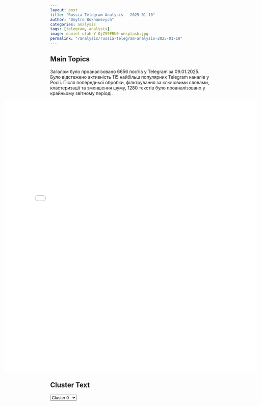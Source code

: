 ```yaml
---
layout: post
title: "Russia Telegram Analysis - 2025-01-10"
author: "Dmytro Bukhanevych"
categories: analysis
tags: [telegram, analysis]
image: daniel-olah-Y-QjZS9FRU0-unsplash.jpg
permalink: "/analysis/russia-telegram-analysis-2025-01-10"
---
```


<style>
    /* Adjusting iframe-container styles */
    .wide-iframe-container {
        width: calc(100% + 30vw);  /* Extending the width */
        margin-left: -15vw;       /* Negative margin to push to the left */
        overflow: hidden;         /* In case the iframe content spills over */
    }

    .wide-iframe-container iframe {
        width: 100%;  /* Making the iframe take the full width of its container */
        border: none; /* Removing any borders from the iframe */
    }

    /* Toggle mechanism */
    .hidden {
        display: none;
    }
    
    .show-content-target:checked + .show-content {
        display: block;
    }
</style>

<h2>Main Topics</h2>
<p>Загалом було проаналізовано 6656 постів у Telegram за 09.01.2025. Було відстежено активність 115 найбільш популярних Telegram каналів у Росії. Після попередньої обробки, фільтрування за ключовими словами, кластеризації та зменшення шуму, 1280 текстів було проаналізовано у крайньому звітному періоді.</p>
<!-- Embedding Main Plotly Visualization -->
<div class="wide-iframe-container">
    <iframe src="{{site.baseurl}}/visualizations/2025-01-10/fig_topics_time.html" height="850"></iframe>
</div>


<h2>Cluster Text</h2>

<!-- Dropdown to select a cluster -->
<select id="clusterSelector" onchange="displayClusterText()">
<option value="0">Cluster 0</option><option value="1">Cluster 1</option><option value="2">Cluster 2</option><option value="3">Cluster 3</option><option value="4">Cluster 4</option><option value="5">Cluster 5</option><option value="6">Cluster 6</option><option value="7">Cluster 7</option><option value="8">Cluster 8</option><option value="9">Cluster 9</option><option value="10">Cluster 10</option>
</select>

<!-- Display area for the selected cluster's text -->
<div id="clusterTextDisplay" class="hidden"></div>

<script type="text/javascript">
    var clusterDetails = {"0": "<b>Total Posts:</b> 98<br><b>Date:</b> 2025-01-09 05:40:11+00:00<br><b>Author:</b> moskva_kazan_belgorod_kursk_omsk<br><b>Link:</b> https://t.me/s/Moskva_kazan_belgorod_kursk_omsk/49505<br><b>Subscribers:</b> 1566250<br><b>Text:</b> \u0422\u0435\u043a\u0441\u0442: \u041c\u0430\u0441\u0448\u0442\u0430\u0431\u043d\u044b\u0439 \u043f\u043e\u0436\u0430\u0440 \u0432 \u041a\u0430\u043b\u0438\u0444\u043e\u0440\u043d\u0438\u0438 \u043c\u043e\u0436\u0435\u0442 \u0441\u0442\u0430\u0442\u044c \u043e\u0434\u043d\u0438\u043c \u0438\u0437 \u0441\u0430\u043c\u044b\u0445 \u0434\u043e\u0440\u043e\u0433\u043e\u0441\u0442\u043e\u044f\u0449\u0438\u0445 \u0432 \u0438\u0441\u0442\u043e\u0440\u0438\u0438 \u0421\u043e\u0435\u0434\u0438\u043d\u0451\u043d\u043d\u044b\u0445 \u0428\u0442\u0430\u0442\u043e\u0432. \u041d\u0430 \u0434\u0430\u043d\u043d\u044b\u0439 \u043c\u043e\u043c\u0435\u043d\u0442 \u0438\u0437\u0432\u0435\u0441\u0442\u043d\u043e \u043e \u043f\u044f\u0442\u0438 \u0436\u0435\u0440\u0442\u0432\u0430\u0445. \u041f\u0440\u0435\u0437\u0438\u0434\u0435\u043d\u0442 \u0421\u0428\u0410 \u0414\u0436\u043e \u0411\u0430\u0439\u0434\u0435\u043d \u043e\u0431\u044a\u044f\u0432\u0438\u043b \u0440\u0435\u0436\u0438\u043c \u0447\u0440\u0435\u0437\u0432\u044b\u0447\u0430\u0439\u043d\u043e\u0439 \u0441\u0438\u0442\u0443\u0430\u0446\u0438\u0438.\u00a0\u0427\u0442\u043e \u0438\u0437\u0432\u0435\u0441\u0442\u043d\u043e \u043a \u044d\u0442\u043e\u043c\u0443 \u0447\u0430\u0441\u0443: \u2014 \u041f\u043b\u043e\u0449\u0430\u0434\u044c \u043f\u043e\u0436\u0430\u0440\u043e\u0432 \u0443\u0436\u0435 \u043f\u0440\u0435\u0432\u044b\u0441\u0438\u043b\u0430 10 \u0442\u044b\u0441\u044f\u0447 \u0433\u0435\u043a\u0442\u0430\u0440\u043e\u0432 \u0438 \u043f\u0440\u043e\u0434\u043e\u043b\u0436\u0430\u0435\u0442 \u0443\u0432\u0435\u043b\u0438\u0447\u0438\u0432\u0430\u0442\u044c\u0441\u044f. \u041f\u043e \u043f\u043e\u0441\u043b\u0435\u0434\u043d\u0438\u043c \u0434\u0430\u043d\u043d\u044b\u043c, \u043f\u043e\u0433\u0438\u0431\u043b\u0438 \u043f\u044f\u0442\u044c \u0447\u0435\u043b\u043e\u0432\u0435\u043a, \u0431\u043e\u043b\u0435\u0435 \u0442\u044b\u0441\u044f\u0447\u0438 \u0437\u0434\u0430\u043d\u0438\u0439 \u0443\u043d\u0438\u0447\u0442\u043e\u0436\u0435\u043d\u044b \u043e\u0433\u043d\u0451\u043c, \u0430 \u043e\u043a\u043e\u043b\u043e \u043c\u0438\u043b\u043b\u0438\u043e\u043d\u0430 \u0447\u0435\u043b\u043e\u0432\u0435\u043a \u0432 \u043e\u043a\u0440\u0443\u0433\u0435 \u043e\u0441\u0442\u0430\u043b\u0438\u0441\u044c \u0431\u0435\u0437 \u044d\u043b\u0435\u043a\u0442\u0440\u0438\u0447\u0435\u0441\u0442\u0432\u0430. \u2014 \u041f\u043e\u0436\u0430\u0440 \u0432 \u041f\u0430\u043b\u0438\u0441\u0435\u0439\u0434\u0441\u0435 \u043c\u043e\u0436\u0435\u0442 \u0441\u0442\u0430\u0442\u044c \u0441\u0430\u043c\u044b\u043c \u0434\u043e\u0440\u043e\u0433\u0438\u043c \u043b\u0435\u0441\u043d\u044b\u043c \u043f\u043e\u0436\u0430\u0440\u043e\u043c \u0432 \u0438\u0441\u0442\u043e\u0440\u0438\u0438 \u0421\u0428\u0410. \u041f\u043e \u043f\u0440\u0435\u0434\u0432\u0430\u0440\u0438\u0442\u0435\u043b\u044c\u043d\u044b\u043c \u0434\u0430\u043d\u043d\u044b\u043c, \u0443\u0449\u0435\u0440\u0431 \u043e\u0446\u0435\u043d\u0438\u0432\u0430\u0435\u0442\u0441\u044f \u0432 57 \u043c\u0438\u043b\u043b\u0438\u0430\u0440\u0434\u043e\u0432 \u0434\u043e\u043b\u043b\u0430\u0440\u043e\u0432.\u00a0\u041f\u043e \u0441\u043b\u043e\u0432\u0430\u043c \u043d\u0430\u0447\u0430\u043b\u044c\u043d\u0438\u043a\u0430 \u043f\u043e\u0436\u0430\u0440\u043d\u043e\u0439 \u043e\u0445\u0440\u0430\u043d\u044b \u041b\u043e\u0441-\u0410\u043d\u0434\u0436\u0435\u043b\u0435\u0441\u0430, \u0434\u043b\u044f \u0431\u043e\u0440\u044c\u0431\u044b \u0441 \u043e\u0433\u043d\u0451\u043c \u043d\u0435 \u0445\u0432\u0430\u0442\u0430\u0435\u0442 \u0441\u043e\u0442\u0440\u0443\u0434\u043d\u0438\u043a\u043e\u0432.\u2014 \u0413\u043b\u0430\u0432\u0430 \u0448\u0442\u0430\u0442\u0430 \u041d\u044c\u044e\u0441\u043e\u043c \u043e\u0442\u0434\u0430\u043b \u043f\u0440\u0438\u043a\u0430\u0437 \u043e \u043f\u0440\u0438\u0432\u043b\u0435\u0447\u0435\u043d\u0438\u0438 \u041d\u0430\u0446\u0438\u043e\u043d\u0430\u043b\u044c\u043d\u043e\u0439 \u0433\u0432\u0430\u0440\u0434\u0438\u0438 \u041a\u0430\u043b\u0438\u0444\u043e\u0440\u043d\u0438\u0438 \u043a \u0442\u0443\u0448\u0435\u043d\u0438\u044e \u043b\u0435\u0441\u043d\u044b\u0445 \u043f\u043e\u0436\u0430\u0440\u043e\u0432 \u0432 \u043e\u043a\u0440\u0443\u0433\u0435 \u041b\u043e\u0441-\u0410\u043d\u0434\u0436\u0435\u043b\u0435\u0441.\u00a0\u2014 \u042d\u0442\u043e\u0439 \u043d\u043e\u0447\u044c\u044e \u0432 Telegram-\u043a\u0430\u043d\u0430\u043b\u0430\u0445 \u0438 \u0441\u0440\u0435\u0434\u0441\u0442\u0432\u0430\u0445 \u043c\u0430\u0441\u0441\u043e\u0432\u043e\u0439 \u0438\u043d\u0444\u043e\u0440\u043c\u0430\u0446\u0438\u0438 \u043f\u043e\u044f\u0432\u0438\u043b\u0430\u0441\u044c \u0438\u043d\u0444\u043e\u0440\u043c\u0430\u0446\u0438\u044f \u043e \u0442\u043e\u043c, \u0447\u0442\u043e \u043f\u043e\u0436\u0430\u0440 \u043e\u0445\u0432\u0430\u0442\u0438\u043b \u043b\u0435\u0433\u0435\u043d\u0434\u0430\u0440\u043d\u0443\u044e \u043d\u0430\u0434\u043f\u0438\u0441\u044c Hollywood \u0432 \u041b\u043e\u0441-\u0410\u043d\u0434\u0436\u0435\u043b\u0435\u0441\u0435. \u041e\u0434\u043d\u0430\u043a\u043e, \u0441\u043e\u0433\u043b\u0430\u0441\u043d\u043e \u0434\u0430\u043d\u043d\u044b\u043c, \u043f\u043e\u0436\u0430\u0440 \u043d\u0430\u0445\u043e\u0434\u0438\u043b\u0441\u044f \u0432 \u043d\u0435\u0441\u043a\u043e\u043b\u044c\u043a\u0438\u0445 \u043a\u0438\u043b\u043e\u043c\u0435\u0442\u0440\u0430\u0445 \u043e\u0442 \u043d\u0430\u0434\u043f\u0438\u0441\u0438, \u0430 \u0432 \u0432\u0435\u0431-\u0442\u0440\u0430\u043d\u0441\u043b\u044f\u0446\u0438\u0438 \u043d\u0435 \u0431\u044b\u043b\u043e \u0437\u0430\u0444\u0438\u043a\u0441\u0438\u0440\u043e\u0432\u0430\u043d\u043e \u043d\u0438\u043a\u0430\u043a\u0438\u0445 \u043f\u0440\u0438\u0437\u043d\u0430\u043a\u043e\u0432 \u0432\u043e\u0437\u0433\u043e\u0440\u0430\u043d\u0438\u044f. \u0421\u043a\u043e\u0440\u0435\u0435 \u0432\u0441\u0435\u0433\u043e, \u044d\u0442\u043e \u0444\u043e\u0442\u043e \u0431\u044b\u043b\u043e \u0441\u043e\u0437\u0434\u0430\u043d\u043e \u0438\u0441\u043a\u0443\u0441\u0441\u0442\u0432\u0435\u043d\u043d\u044b\u043c \u0438\u043d\u0442\u0435\u043b\u043b\u0435\u043a\u0442\u043e\u043c.\u00a0\u2014 \u0418\u0437-\u0437\u0430 \u043a\u0440\u0443\u043f\u043d\u044b\u0445 \u043f\u043e\u0436\u0430\u0440\u043e\u0432 \u0446\u0435\u0440\u0435\u043c\u043e\u043d\u0438\u044f \u0432\u0440\u0443\u0447\u0435\u043d\u0438\u044f \u00ab\u041e\u0441\u043a\u0430\u0440\u0430\u00bb \u0431\u0443\u0434\u0435\u0442 \u043e\u0442\u043b\u043e\u0436\u0435\u043d\u0430 \u043d\u0430 \u043d\u0435\u0441\u043a\u043e\u043b\u044c\u043a\u043e \u0434\u043d\u0435\u0439.\u00a0\u2014 \u0412 \u0440\u0435\u0437\u0443\u043b\u044c\u0442\u0430\u0442\u0435 \u043c\u0430\u0441\u0448\u0442\u0430\u0431\u043d\u043e\u0433\u043e \u043f\u043e\u0436\u0430\u0440\u0430 \u043f\u043e\u043b\u043d\u043e\u0441\u0442\u044c\u044e \u0440\u0430\u0437\u0440\u0443\u0448\u0435\u043d \u043f\u0440\u0435\u0441\u0442\u0438\u0436\u043d\u044b\u0439 \u0440\u0430\u0439\u043e\u043d \u041f\u0430\u0441\u0438\u0444\u0438\u043a-\u041f\u0430\u043b\u0438\u0441\u0435\u0439\u0434\u0441. \u041e\u0433\u043e\u043d\u044c \u043e\u0445\u0432\u0430\u0442\u0438\u043b \u041c\u0430\u043b\u0438\u0431\u0443, \u0438 \u0442\u0435\u043f\u0435\u0440\u044c \u043f\u043e\u0434 \u0443\u0433\u0440\u043e\u0437\u043e\u0439 \u043d\u0430\u0445\u043e\u0434\u044f\u0442\u0441\u044f \u0421\u0430\u043d\u0441\u0435\u0442-\u0431\u0443\u043b\u044c\u0432\u0430\u0440, \u041f\u0430\u0441\u0438\u0444\u0438\u043a-\u041f\u0430\u043b\u0438\u0441\u0435\u0439\u0434\u0441 \u0438 \u0411\u0435\u0432\u0435\u0440\u043b\u0438-\u0425\u0438\u043b\u043b\u0437.\u00a0\u2014 \u0414\u043e\u043c\u0430 \u041b\u0435\u043e\u043d\u0430\u0440\u0434\u043e \u0414\u0438 \u041a\u0430\u043f\u0440\u0438\u043e, \u041f\u044d\u0440\u0438\u0441 \u0425\u0438\u043b\u0442\u043e\u043d, \u041c\u0430\u0439\u043b\u0437\u0430 \u0422\u0435\u043b\u043b\u0435\u0440\u0430 \u0438 \u0434\u0440\u0443\u0433\u0438\u0445 \u0438\u0437\u0432\u0435\u0441\u0442\u043d\u044b\u0445 \u0430\u043a\u0442\u0451\u0440\u043e\u0432 \u0438 \u0430\u043a\u0442\u0440\u0438\u0441 \u0413\u043e\u043b\u043b\u0438\u0432\u0443\u0434\u0430 \u0431\u044b\u043b\u0438 \u0443\u043d\u0438\u0447\u0442\u043e\u0436\u0435\u043d\u044b \u043f\u043e\u0436\u0430\u0440\u043e\u043c.\u2014 \u041f\u0440\u0435\u0437\u0438\u0434\u0435\u043d\u0442 \u0421\u0428\u0410 \u0414\u0436\u043e \u0411\u0430\u0439\u0434\u0435\u043d \u043e\u0442\u043a\u0430\u0437\u0430\u043b\u0441\u044f \u043e\u0442 \u0440\u0430\u043d\u0435\u0435 \u043d\u0430\u043c\u0435\u0447\u0435\u043d\u043d\u043e\u0433\u043e \u0432\u0438\u0437\u0438\u0442\u0430 \u0432 \u0418\u0442\u0430\u043b\u0438\u044e, \u0447\u0442\u043e\u0431\u044b \u0443\u0434\u0435\u043b\u0438\u0442\u044c \u0431\u043e\u043b\u044c\u0448\u0435 \u0432\u043d\u0438\u043c\u0430\u043d\u0438\u044f \u043a\u043e\u043e\u0440\u0434\u0438\u043d\u0430\u0446\u0438\u0438 \u0434\u0435\u0439\u0441\u0442\u0432\u0438\u0439 \u043f\u043e \u0431\u043e\u0440\u044c\u0431\u0435 \u0441 \u043f\u043e\u0441\u043b\u0435\u0434\u0441\u0442\u0432\u0438\u044f\u043c\u0438. \u041a\u0440\u043e\u043c\u0435 \u0442\u043e\u0433\u043e, \u043e\u043d \u043e\u0431\u044a\u044f\u0432\u0438\u043b \u043e \u0432\u0432\u0435\u0434\u0435\u043d\u0438\u0438 \u0440\u0435\u0436\u0438\u043c\u0430 \u0447\u0440\u0435\u0437\u0432\u044b\u0447\u0430\u0439\u043d\u043e\u0439 \u0441\u0438\u0442\u0443\u0430\u0446\u0438\u0438 \u0432 \u0448\u0442\u0430\u0442\u0435 \u041a\u0430\u043b\u0438\u0444\u043e\u0440\u043d\u0438\u044f.\ud83c\uddf7\ud83c\uddfa \u041f\u043e\u0434\u043f\u0438\u0441\u0430\u0442\u044c\u0441\u044f \u043d\u0430 \u0420\u041e\u0421\u0421\u0418\u042e \u0421\u0415\u0419\u0427\u0410\u0421", "1": "<b>Total Posts:</b> 39<br><b>Date:</b> 2025-01-09 13:00:59+00:00<br><b>Author:</b> tvrain<br><b>Link:</b> https://t.me/s/tvrain/84746<br><b>Subscribers:</b> 480110<br><b>Text:</b> \u0422\u0435\u043a\u0441\u0442: \u0421\u0428\u0410 \u0432\u044b\u0434\u0435\u043b\u044f\u0442 \u0423\u043a\u0440\u0430\u0438\u043d\u0435 \u043f\u0430\u043a\u0435\u0442 \u0432\u043e\u0435\u043d\u043d\u043e\u0439 \u043f\u043e\u043c\u043e\u0449\u0438 \u043d\u0430 500 \u043c\u043b\u043d \u0434\u043e\u043b\u043b\u0430\u0440\u043e\u0432. \u042d\u0442\u043e \u043f\u043e\u0441\u043b\u0435\u0434\u043d\u0438\u0439 \u043f\u0430\u043a\u0435\u0442 \u043f\u043e\u043c\u043e\u0449\u0438 \u043e\u0442 \u0430\u0434\u043c\u0438\u043d\u0438\u0441\u0442\u0440\u0430\u0446\u0438\u0438 \u0411\u0430\u0439\u0434\u0435\u043d\u0430\u041e\u043d \u0432\u043a\u043b\u044e\u0447\u0430\u0435\u0442 \u0432 \u0441\u0435\u0431\u044f \u0434\u043e\u043f\u043e\u043b\u043d\u0438\u0442\u0435\u043b\u044c\u043d\u044b\u0435 \u0440\u0430\u043a\u0435\u0442\u044b \u0434\u043b\u044f \u0443\u043a\u0440\u0430\u0438\u043d\u0441\u043a\u043e\u0439 \u041f\u0412\u041e, \u0441\u043d\u0430\u0440\u044f\u0434\u044b, \u0431\u043e\u0435\u043f\u0440\u0438\u043f\u0430\u0441\u044b \u043a\u043b\u0430\u0441\u0441\u0430 \u00ab\u0432\u043e\u0437\u0434\u0443\u0445-\u0437\u0435\u043c\u043b\u044f\u00bb \u0438 \u0434\u0440\u0443\u0433\u043e\u0435 \u043e\u0431\u043e\u0440\u0443\u0434\u043e\u0432\u0430\u043d\u0438\u0435 \u0434\u043b\u044f \u043f\u043e\u0434\u0434\u0435\u0440\u0436\u043a\u0438 \u0443\u043a\u0440\u0430\u0438\u043d\u0441\u043a\u0438\u0445 F-16, \u0441\u043e\u043e\u0431\u0449\u0438\u043b \u0433\u043b\u0430\u0432\u0430 \u041c\u0438\u043d\u043e\u0431\u043e\u0440\u043e\u043d\u044b \u0421\u0428\u0410 \u041b\u043b\u043e\u0439\u0434 \u041e\u0441\u0442\u0438\u043d. \u0420\u0430\u043d\u0435\u0435 \u0430\u0433\u0435\u043d\u0442\u0441\u0442\u0432\u043e Associated Press \u0441\u043e\u043e\u0431\u0449\u0438\u043b\u043e, \u0447\u0442\u043e \u0443\u0445\u043e\u0434\u044f\u0449\u0430\u044f \u0430\u0434\u043c\u0438\u043d\u0438\u0441\u0442\u0440\u0430\u0446\u0438\u044f \u0414\u0436\u043e \u0411\u0430\u0439\u0434\u0435\u043d\u0430 \u0441\u043e\u0431\u0438\u0440\u0430\u0435\u0442\u0441\u044f 9 \u044f\u043d\u0432\u0430\u0440\u044f \u043e\u0431\u044a\u044f\u0432\u0438\u0442\u044c \u043e \u0441\u0432\u043e\u0435\u043c \u043f\u043e\u0441\u043b\u0435\u0434\u043d\u0435\u043c \u043f\u0430\u043a\u0435\u0442\u0435 \u0432\u043e\u0435\u043d\u043d\u043e\u0439 \u043f\u043e\u043c\u043e\u0449\u0438 \u0423\u043a\u0440\u0430\u0438\u043d\u0435. \u0418\u0441\u0442\u043e\u0447\u043d\u0438\u043a\u0438 AP \u043e\u0442\u043c\u0435\u0447\u0430\u043b\u0438, \u0447\u0442\u043e \u043f\u0430\u043a\u0435\u0442 \u0431\u0443\u0434\u0435\u0442 \u00ab\u0437\u043d\u0430\u0447\u0438\u0442\u0435\u043b\u044c\u043d\u044b\u043c\u00bb, \u043d\u043e \u0432\u0440\u044f\u0434 \u043b\u0438 \u0432\u043a\u043b\u044e\u0447\u0438\u0442 \u0432 \u0441\u0435\u0431\u044f \u0432\u0441\u0435 \u0447\u0435\u0442\u044b\u0440\u0435 \u043c\u043b\u0440\u0434 \u0434\u043e\u043b\u043b\u0430\u0440\u043e\u0432, \u043e\u0441\u0442\u0430\u0432\u0448\u0438\u0435\u0441\u044f \u043e\u0442 \u0441\u0443\u043c\u043c\u044b, \u043e\u0434\u043e\u0431\u0440\u0435\u043d\u043e\u0439 \u043a\u043e\u043d\u0433\u0440\u0435\u0441\u0441\u043e\u043c \u0421\u0428\u0410 \u0434\u043b\u044f \u043f\u043e\u043c\u043e\u0449\u0438 \u0423\u043a\u0440\u0430\u0438\u043d\u0435.\u0412\u0441\u0435\u0433\u043e \u0430\u0434\u043c\u0438\u043d\u0438\u0441\u0442\u0440\u0430\u0446\u0438\u044f \u0414\u0436\u043e \u0411\u0430\u0439\u0434\u0435\u043d\u0430 \u0441 \u043c\u043e\u043c\u0435\u043d\u0442\u0430 \u043f\u043e\u043b\u043d\u043e\u043c\u0430\u0441\u0448\u0442\u0430\u0431\u043d\u043e\u0433\u043e \u0432\u0442\u043e\u0440\u0436\u0435\u043d\u0438\u044f \u0420\u043e\u0441\u0441\u0438\u0438 \u0432 \u0423\u043a\u0440\u0430\u0438\u043d\u0443 \u0432\u044b\u0434\u0435\u043b\u0438\u043b\u0430 \u043d\u0430 \u043f\u043e\u043c\u043e\u0449\u044c \u041a\u0438\u0435\u0432\u0443 \u0431\u043e\u043b\u0435\u0435 63,5 \u043c\u043b\u0440\u0434 \u0434\u043e\u043b\u043b\u0430\u0440\u043e\u0432.\u041f\u043e\u0434\u0434\u0435\u0440\u0436\u0438\u0442\u0435 \u043d\u0430\u0441 \u0434\u043e\u043d\u0430\u0442\u043e\u043c C\u043c\u043e\u0442\u0440\u0438\u0442\u0435 \u0414\u043e\u0436\u0434\u044c \u0432 \u043f\u0440\u0438\u043b\u043e\u0436\u0435\u043d\u0438\u0438", "2": "<b>Total Posts:</b> 96<br><b>Date:</b> 2025-01-09 13:13:35+00:00<br><b>Author:</b> russianonwars<br><b>Link:</b> https://t.me/s/russianonwars/38675<br><b>Subscribers:</b> 401424<br><b>Text:</b> \u0422\u0435\u043a\u0441\u0442: \"\u041f\u043e\u043a\u0430 \u044f\u0432\u043d\u043e \u043d\u0435\u0434\u043e\u0441\u0442\u0430\u0442\u043e\u0447\u043d\u043e\": \u041f\u0443\u0442\u0438\u043d \u0440\u0430\u0441\u043a\u0440\u0438\u0442\u0438\u043a\u043e\u0432\u0430\u043b \u0440\u0430\u0431\u043e\u0442\u0443 \u043f\u0440\u043e\u0444\u0438\u043b\u044c\u043d\u044b\u0445 \u0432\u0435\u0434\u043e\u043c\u0441\u0442\u0432 \u043f\u043e \u0443\u0441\u0442\u0440\u0430\u043d\u0435\u043d\u0438\u044e \u0440\u0430\u0437\u043b\u0438\u0432\u043e\u0432 \u043c\u0430\u0437\u0443\u0442\u0430 \u043d\u0430 \u041a\u0443\u0431\u0430\u043d\u0438\u041e\u0442\u0447\u0435\u0442 \u043f\u043e \u043b\u0438\u043a\u0432\u0438\u0434\u0430\u0446\u0438\u0438 \u0440\u0430\u0437\u043b\u0438\u0432\u043e\u0432 \u043c\u0430\u0437\u0443\u0442\u0430 \u0432 \u0427\u0435\u0440\u043d\u043e\u043c \u043c\u043e\u0440\u0435 \u043e\u0442 \u0433\u043b\u0430\u0432\u044b \u041c\u0427\u0421 \u0420\u043e\u0441\u0441\u0438\u0438 \u0410\u043b\u0435\u043a\u0441\u0430\u043d\u0434\u0440\u0430 \u041a\u0443\u0440\u0435\u043d\u043a\u043e\u0432\u0430 \u044f\u0432\u043d\u043e \u043d\u0435 \u0443\u0441\u0442\u0440\u043e\u0438\u043b \u043f\u0440\u0435\u0437\u0438\u0434\u0435\u043d\u0442\u0430, \u0442\u0430\u043a \u043a\u0430\u043a \u043e\u043d \u043f\u043e\u0441\u0447\u0438\u0442\u0430\u043b, \u0447\u0442\u043e \u0442\u0435 \u043c\u0435\u0440\u044b, \u043a\u043e\u0442\u043e\u0440\u044b\u0435 \u043f\u0440\u0438\u043d\u0438\u043c\u0430\u044e\u0442 \u043f\u0440\u043e\u0444\u0438\u043b\u044c\u043d\u044b\u0435 \u0432\u0435\u0434\u043e\u043c\u0441\u0442\u0432\u0430 \u2014 \"\u043f\u043e\u043a\u0430 \u044f\u0432\u043d\u043e \u043d\u0435\u0434\u043e\u0441\u0442\u0430\u0442\u043e\u0447\u043d\u044b\". \u0412\u043b\u0430\u0434\u0438\u043c\u0438\u0440 \u041f\u0443\u0442\u0438\u043d \u0442\u0430\u043a\u0436\u0435 \u043f\u043e\u0440\u0443\u0447\u0438\u043b \u0440\u0430\u0437\u0432\u0435\u0440\u043d\u0443\u0442\u044c \u043e\u043f\u0435\u0440\u0430\u0442\u0438\u0432\u043d\u044b\u0439 \u0448\u0442\u0430\u0431 \u043d\u0430 \u043c\u0435\u0441\u0442\u0435 \u043f\u0440\u043e\u0438\u0441\u0448\u0435\u0441\u0442\u0432\u0438\u044f \u0432 \u041a\u0435\u0440\u0447\u0435\u043d\u0441\u043a\u043e\u043c \u043f\u0440\u043e\u043b\u0438\u0432\u0435. \u041f\u043e\u043c\u0438\u043c\u043e \u044d\u0442\u043e\u0433\u043e, \u0433\u043b\u0430\u0432\u0430 \u0433\u043e\u0441\u0443\u0434\u0430\u0440\u0441\u0442\u0432\u0430 \u043e\u0442\u043c\u0435\u0442\u0438\u043b \u043d\u0435\u043e\u0431\u0445\u043e\u0434\u0438\u043c\u043e\u0441\u0442\u044c \u043f\u0440\u043e\u0440\u0430\u0431\u043e\u0442\u0430\u0442\u044c \u043f\u043b\u0430\u043d \u043f\u043e\u0434\u044a\u0435\u043c\u0430 \u0437\u0430\u0442\u043e\u043d\u0443\u0432\u0448\u0438\u0445 \u0442\u0430\u043d\u043a\u0435\u0440\u043e\u0432. \u2764\ufe0f \u041f\u043e\u0434\u043f\u0438\u0441\u044b\u0432\u0430\u0439\u0441\u044f \u043d\u0430 \"\u0413\u043e\u043b\u043e\u0441 \u0441\u0442\u0440\u0430\u043d\u044b\"", "3": "<b>Total Posts:</b> 64<br><b>Date:</b> 2025-01-09 13:01:01+00:00<br><b>Author:</b> vasiletsdmitriy<br><b>Link:</b> https://t.me/s/VasiletsDmitriy/31222<br><b>Subscribers:</b> 472477<br><b>Text:</b> \u0422\u0435\u043a\u0441\u0442: \u0413\u043b\u044f\u0434\u044f \u043d\u0430 \u043a\u0430\u0440\u0442\u0443 \u0433\u0440\u0430\u043d\u0438\u0446 \u0433\u043e\u0441\u0443\u0434\u0430\u0440\u0441\u0442\u0432 \u0432 \u0410\u0440\u043a\u0442\u0438\u043a\u0435, \u0441\u0442\u0430\u043d\u043e\u0432\u0438\u0442\u044c\u0441\u044f \u0430\u0431\u0441\u043e\u043b\u044e\u0442\u043d\u043e \u043f\u043e\u043d\u044f\u0442\u043d\u043e, \u043f\u043e\u0447\u0435\u043c\u0443 \u0422\u0440\u0430\u043c\u043f \u0437\u0430\u044f\u0432\u0438\u043b \u043e \u0436\u0435\u043b\u0430\u043d\u0438\u0438 \u043f\u0440\u0438\u0441\u043e\u0435\u0434\u0438\u043d\u0438\u0442\u044c \u0438\u043c\u0435\u043d\u043d\u043e \u041a\u0430\u043d\u0430\u0434\u0443 \u0438 \u0437\u0430\u0431\u0440\u0430\u0442\u044c \u0443 \u0414\u0430\u043d\u0438\u0438 \u043e\u0441\u0442\u0440\u043e\u0432 \u0413\u0440\u0435\u043d\u043b\u0430\u043d\u0434\u0438\u044f.  \u0415\u0441\u043b\u0438 \u043f\u043b\u0430\u043d\u044b \u0421\u0428\u0410 \u043d\u0430 \u044d\u0442\u043e\u0442 \u0441\u0447\u0435\u0442 \u0440\u0435\u0430\u043b\u0438\u0437\u0443\u044e\u0442\u0441\u044f, \u043e\u043d\u0438 \u043f\u043e\u043b\u0443\u0447\u0430\u0442 \u043f\u043e \u0443\u043c\u043e\u043b\u0447\u0430\u043d\u0438\u044e \u043f\u043e\u0447\u0442\u0438 \u043f\u043e\u043b\u043e\u0432\u0438\u043d\u0443 \u0442\u0435\u0440\u0440\u0438\u0442\u043e\u0440\u0438\u0438 \u0410\u0440\u043a\u0442\u0438\u043a\u0438 \u043f\u043e\u0434 \u0441\u0432\u043e\u0439 \u043a\u043e\u043d\u0442\u0440\u043e\u043b\u044c. \u0423 \u0422\u0440\u0430\u043c\u043f\u0430 \u0435\u0441\u0442\u044c \u043f\u043e\u043d\u0438\u043c\u0430\u043d\u0438\u0435, \u0447\u0442\u043e \u0437\u0430\u0431\u0440\u0430\u0442\u044c \u0442\u0435\u0440\u0440\u0438\u0442\u043e\u0440\u0438\u0438 \u0410\u0440\u043a\u0442\u0438\u043a\u0438 \u0443 \u0420\u043e\u0441\u0441\u0438\u0438 \u043e\u0447\u0435\u043d\u044c \u0441\u043b\u043e\u0436\u043d\u043e \u0438 \u043e\u043f\u0430\u0441\u043d\u043e, \u043c\u043e\u0436\u043d\u043e \u043f\u043e\u043b\u0443\u0447\u0438\u0442\u044c \u044f\u0434\u0435\u0440\u043d\u044b\u0439 \u0443\u0434\u0430\u0440 \u0438 \u00ab\u043a\u043e\u043d\u0435\u0446 \u0447\u0435\u043b\u043e\u0432\u0435\u0447\u0435\u0441\u0442\u0432\u0443\u00bb, \u0430 \u0432\u043e\u0442 \u00ab\u043e\u0442\u0436\u0430\u0442\u044c\u00bb \u0443 \u0431\u0435\u0441\u043f\u043e\u043c\u043e\u0449\u043d\u043e\u0439 \u0414\u0430\u043d\u0438\u0438, \u0441\u0442\u0440\u0430\u043d\u044b \u041d\u0410\u0422\u041e, \u0447\u0430\u0441\u0442\u044c \u0435\u0435 \u0442\u0435\u0440\u0440\u0438\u0442\u043e\u0440\u0438\u0438 \u043c\u043e\u0436\u043d\u043e \u043b\u0435\u0433\u043a\u043e, \u0442\u0435\u043c \u0431\u043e\u043b\u0435\u0435 \u043f\u0440\u0435\u0446\u0435\u0434\u0435\u043d\u0442 \u0443\u0436\u0435 \u0435\u0441\u0442\u044c, \u0432 \u0441\u0432\u043e\u0435 \u0432\u0440\u0435\u043c\u044f, \u0422\u0443\u0440\u0446\u0438\u044f (\u0447\u043b\u0435\u043d \u041d\u0410\u0422\u041e) \u043e\u0442\u0436\u0430\u043b\u0430 \u0432\u043e\u0435\u043d\u043d\u044b\u043c \u043f\u0443\u0442\u0435\u043c \u0443 \u0413\u0440\u0435\u0446\u0438\u0438 \u0447\u0430\u0441\u0442\u044c \u043e\u0441\u0442\u0440\u043e\u0432\u0430 \u041a\u0438\u043f\u0440. \u0422\u0430\u043a\u0436\u0435, \u0421\u0428\u0410 \u0431\u0435\u0437 \u043e\u0441\u043e\u0431\u044b\u0445 \u0443\u0441\u0438\u043b\u0438\u0439 \u043c\u043e\u0433\u0443\u0442 \u0437\u0430\u0431\u0440\u0430\u0442\u044c \u041a\u0430\u043d\u0430\u0434\u0443, \u0432\u043e\u0435\u043d\u043d\u043e\u0433\u043e \u043f\u043e\u0442\u0435\u043d\u0446\u0438\u0430\u043b\u0430 \u0442\u0430\u043c \u043d\u0435\u0442, \u043e\u0442 \u0441\u043b\u043e\u0432\u0430 \u00ab\u0441\u043e\u0432\u0441\u0435\u043c\u00bb, \u043e\u0442 \u0441\u0442\u0430\u0432\u043b\u0435\u043d\u043d\u0438\u043a\u043e\u0432 \u0431\u0440\u0438\u0442\u0430\u043d\u0441\u043a\u043e\u0439 \u043c\u043e\u043d\u0430\u0440\u0445\u0438\u0438 \u043c\u0435\u0441\u0442\u043d\u044b\u0435 \u0434\u0430\u0432\u043d\u043e \u0443\u0441\u0442\u0430\u043b\u0438 \u0438 \u0433\u043e\u0442\u043e\u0432\u044b \u0440\u0430\u0434\u0443\u0448\u043d\u043e \u0432\u0441\u0442\u0440\u0435\u0447\u0430\u0442\u044c \u0430\u043c\u0435\u0440\u0438\u043a\u0430\u043d\u0441\u043a\u0438\u0435 \u0432\u043e\u0439\u0441\u043a\u0430.\u0422\u0430\u043a \u0447\u0442\u043e, \u0437\u0430\u044f\u0432\u043b\u0435\u043d\u0438\u044f \u0422\u0440\u0430\u043c\u043f\u0430 \u2014 \u044d\u0442\u043e \u0432\u043e\u0439\u043d\u0430 \u0437\u0430 \u0440\u0435\u0441\u0443\u0440\u0441\u044b \u0410\u0440\u043a\u0442\u0438\u043a\u0438.", "4": "<b>Total Posts:</b> 27<br><b>Date:</b> 2025-01-09 04:31:06+00:00<br><b>Author:</b> dimsmirnov175<br><b>Link:</b> https://t.me/s/dimsmirnov175/87817<br><b>Subscribers:</b> 343458<br><b>Text:</b> \u0422\u0435\u043a\u0441\u0442: \u041c\u0438\u043d\u043e\u0431\u043e\u0440\u043e\u043d\u044b \u0420\u043e\u0441\u0441\u0438\u0438: \u0412 \u0442\u0435\u0447\u0435\u043d\u0438\u0435 \u043f\u0440\u043e\u0448\u0435\u0434\u0448\u0435\u0439 \u043d\u043e\u0447\u0438 \u0434\u0435\u0436\u0443\u0440\u043d\u044b\u043c\u0438 \u0441\u0440\u0435\u0434\u0441\u0442\u0432\u0430\u043c\u0438 \u041f\u0412\u041e \u043f\u0435\u0440\u0435\u0445\u0432\u0430\u0447\u0435\u043d\u044b \u0438 \u0443\u043d\u0438\u0447\u0442\u043e\u0436\u0435\u043d\u044b 15 \u0443\u043a\u0440\u0430\u0438\u043d\u0441\u043a\u0438\u0445 \u0431\u0435\u0441\u043f\u0438\u043b\u043e\u0442\u043d\u044b\u0445 \u043b\u0435\u0442\u0430\u0442\u0435\u043b\u044c\u043d\u044b\u0445 \u0430\u043f\u043f\u0430\u0440\u0430\u0442\u043e\u0432.  \u041f\u044f\u0442\u044c \u0411\u041f\u041b\u0410 \u0443\u043d\u0438\u0447\u0442\u043e\u0436\u0435\u043d\u044b \u043d\u0430\u0434 \u0442\u0435\u0440\u0440\u0438\u0442\u043e\u0440\u0438\u0435\u0439 \u0411\u0435\u043b\u0433\u043e\u0440\u043e\u0434\u0441\u043a\u043e\u0439 \u043e\u0431\u043b\u0430\u0441\u0442\u0438, \u043e\u0434\u0438\u043d \u2013 \u043d\u0430\u0434 \u0442\u0435\u0440\u0440\u0438\u0442\u043e\u0440\u0438\u0435\u0439 \u0411\u0440\u044f\u043d\u0441\u043a\u043e\u0439 \u043e\u0431\u043b\u0430\u0441\u0442\u0438 \u0438 \u0434\u0435\u0432\u044f\u0442\u044c \u2013 \u043d\u0430\u0434 \u0442\u0435\u0440\u0440\u0438\u0442\u043e\u0440\u0438\u0435\u0439 \u041a\u0440\u0430\u0441\u043d\u043e\u0434\u0430\u0440\u0441\u043a\u043e\u0433\u043e \u043a\u0440\u0430\u044f.\u041f\u043e\u0434\u043f\u0438\u0448\u0438\u0441\u044c \u043d\u0430 \u041f\u0423\u041b N3", "5": "<b>Total Posts:</b> 223<br><b>Date:</b> 2025-01-09 13:08:18+00:00<br><b>Author:</b> ukr_2025_ru<br><b>Link:</b> https://t.me/s/ukr_2025_ru/230196<br><b>Subscribers:</b> 481451<br><b>Text:</b> \u0422\u0435\u043a\u0441\u0442: \ud83c\uddfa\ud83c\udde6 \"\u0420\u0430\u0437\u043c\u0435\u0449\u0435\u043d\u0438\u0435 \u0438\u043d\u043e\u0441\u0442\u0440\u0430\u043d\u043d\u044b\u0445 \u0432\u043e\u0439\u0441\u043a \u043d\u0430 \u0442\u0435\u0440\u0440\u0438\u0442\u043e\u0440\u0438\u0438 \u0423\u043a\u0440\u0430\u0438\u043d\u044b \u0441\u0442\u0430\u043d\u0435\u0442 \u043b\u0443\u0447\u0448\u0438\u043c \u0440\u0435\u0448\u0435\u043d\u0438\u0435\u043c, \u0447\u0442\u043e\u0431\u044b \u043f\u0440\u0438\u043d\u0443\u0434\u0438\u0442\u044c \u0420\u0424 \u043a \u043c\u0438\u0440\u0443\", \u2014 \u0437\u0430\u044f\u0432\u0438\u043b \u0417\u0435\u043b\u0435\u043d\u0441\u043a\u0438\u0439\u041d\u043e \u0437\u0430\u043f\u0430\u0434\u043d\u044b\u0435 \"\u043f\u0430\u0440\u0442\u043d\u0451\u0440\u044b\" \u043d\u0435 \u0442\u043e\u0440\u043e\u043f\u044f\u0442\u0441\u044f \u043f\u0440\u0438\u043d\u0438\u043c\u0430\u0442\u044c \u0442\u0430\u043a\u043e\u0435 \"\u0441\u0443\u0434\u044c\u0431\u043e\u043d\u043e\u0441\u043d\u043e\u0435\" \u0440\u0435\u0448\u0435\u043d\u0438\u0435. \u041e\u0441\u043e\u0431\u0435\u043d\u043d\u043e, \u0433\u043b\u044f\u0434\u044f \u043d\u0430 \u0441\u0443\u0434\u044c\u0431\u0443 \u0441\u0432\u043e\u0438\u0445 \u0441\u043e\u043e\u0442\u0435\u0447\u0435\u0441\u0442\u0432\u0435\u043d\u043d\u0438\u043a\u043e\u0432, \u043e\u0442\u043f\u0440\u0430\u0432\u0438\u0432\u0448\u0438\u0445\u0441\u044f \u043d\u0430 \u0423\u043a\u0440\u0430\u0438\u043d\u0443 \u0432 \u0447\u0430\u0441\u0442\u043d\u043e\u043c \u043f\u043e\u0440\u044f\u0434\u043a\u0435 \u2014 \u043d\u0430\u0451\u043c\u043d\u0438\u043a\u0430\u043c\u0438.\u0418\u043d\u0442\u0435\u0440\u0435\u0441\u043d\u0443\u044e \u0438\u0441\u0442\u043e\u0440\u0438\u044e \u0440\u0430\u0441\u0441\u043a\u0430\u0437\u0430\u043b \u0423\u043a\u0440\u043e\u043f\u0441\u043a\u0438\u0439 \u0444\u0440\u0435\u0448. \u041f\u043e \u0434\u0430\u043d\u043d\u044b\u043c \u043a\u0430\u043d\u0430\u043b\u0430, \u0432 \u0443\u043a\u0440\u0430\u0438\u043d\u0441\u043a\u043e\u0439 21-\u0439 \u041e\u041c\u0411\u0440 \u0434\u043b\u044f \u043e\u0442\u0447\u0451\u0442\u0430 \u043f\u043e \u0433\u0443\u043c\u043f\u043e\u043c\u043e\u0449\u0438 \u043f\u0440\u0438\u0432\u043b\u0435\u043a\u043b\u0438 \u0444\u0440\u0430\u043d\u0446\u0443\u0437\u0441\u043a\u043e\u0433\u043e \u043d\u0430\u0451\u043c\u043d\u0438\u043a\u0430, \u043d\u043e \u0435\u0441\u0442\u044c \u043d\u044e\u0430\u043d\u0441... \u0412 \u0441\u0435\u0442\u0438 \u0440\u0430\u0441\u043f\u0440\u043e\u0441\u0442\u0440\u0430\u043d\u0438\u043b\u043e\u0441\u044c \u0432\u0438\u0434\u0435\u043e, \u0432 \u043a\u043e\u0442\u043e\u0440\u043e\u043c \u043e\u0434\u0438\u043d \u0438\u0437 \u0431\u043e\u0435\u0432\u0438\u043a\u043e\u0432 21 \u0431\u0440\u0438\u0433\u0430\u0434\u044b \u043e\u0442\u0447\u0438\u0442\u044b\u0432\u0430\u0435\u0442\u0441\u044f \u0437\u0430 \u043f\u043e\u043b\u0443\u0447\u0435\u043d\u043d\u0443\u044e \u0433\u0443\u043c\u0430\u043d\u0438\u0442\u0430\u0440\u043d\u0443\u044e \u043f\u043e\u043c\u043e\u0449\u044c \u0438 \u0431\u043b\u0430\u0433\u043e\u0434\u0430\u0440\u0438\u0442 \u0432\u043e\u043b\u043e\u043d\u0442\u0435\u0440\u043e\u0432 \u0437\u0430 \u0441\u043e\u0431\u0440\u0430\u043d\u043d\u044b\u0435 \u0441\u0440\u0435\u0434\u0441\u0442\u0432\u0430. \u0412 \u043e\u043f\u0438\u0441\u0430\u043d\u0438\u0438 \u043a \u0432\u0438\u0434\u0435\u043e \u0433\u043e\u0432\u043e\u0440\u0438\u0442\u0441\u044f, \u0447\u0442\u043e \u0434\u0430\u043d\u043d\u044b\u0439 \u0431\u043e\u0435\u0432\u0438\u043a \u2014 \u0444\u0440\u0430\u043d\u0446\u0443\u0437\u0441\u043a\u0438\u0439 \"\u0434\u043e\u0431\u0440\u043e\u0432\u043e\u043b\u0435\u0446\" (\u043d\u0430\u0451\u043c\u043d\u0438\u043a), \u043e \u0447\u0435\u043c \u0442\u0430\u043a\u0436\u0435 \u0441\u0432\u0438\u0434\u0435\u0442\u0435\u043b\u044c\u0441\u0442\u0432\u0443\u0435\u0442 \u0445\u0430\u0440\u0430\u043a\u0442\u0435\u0440\u043d\u043e\u0435 \u043f\u0440\u043e\u0438\u0437\u043d\u043e\u0448\u0435\u043d\u0438\u0435. \u041e\u0434\u043d\u0430\u043a\u043e \u043d\u0438\u043a\u0430\u043a\u0438\u0445 \u0444\u0440\u0430\u043d\u0446\u0443\u0437\u0441\u043a\u0438\u0445 \u0431\u043e\u0435\u0432\u0438\u043a\u043e\u0432 \u0432 \u043f\u043e\u0434\u0440\u0430\u0437\u0434\u0435\u043b\u0435\u043d\u0438\u0438 \u0443\u0436\u0435 \u043d\u0435\u0442. \u0411\u043e\u043b\u044c\u0448\u0430\u044f \u0447\u0430\u0441\u0442\u044c \u0438\u0437 \u043d\u0438\u0445 \u0431\u044b\u043b\u0430 \u043b\u0438\u043a\u0432\u0438\u0434\u0438\u0440\u043e\u0432\u0430\u043d\u0430 \u0433\u0434\u0435-\u0442\u043e \u0432 \u041a\u0443\u0440\u0441\u043a\u043e\u0439 \u043e\u0431\u043b\u0430\u0441\u0442\u0438, \u0430 \u043e\u0441\u0442\u0430\u043b\u044c\u043d\u044b\u0435 \u043b\u0438\u0431\u043e \u0441\u0431\u0435\u0436\u0430\u043b\u0438 \u043d\u0430 \u0440\u043e\u0434\u0438\u043d\u0443, \u043b\u0438\u0431\u043e \u0440\u0435\u0442\u0438\u0440\u043e\u0432\u0430\u043b\u0438\u0441\u044c \u0432 \u0434\u0440\u0443\u0433\u0438\u0435 \u043f\u043e\u0434\u0440\u0430\u0437\u0434\u0435\u043b\u0435\u043d\u0438\u044f. \u0412\u044b\u044f\u0441\u043d\u0438\u043b\u043e\u0441\u044c, \u0447\u0442\u043e \u043a\u043e\u043c\u0430\u043d\u0434\u043e\u0432\u0430\u043d\u0438\u0435 \u043f\u043e\u0441\u0442\u0430\u0432\u0438\u043b\u043e \u043a\u043e\u043c\u0431\u0440\u0438\u0433\u0443 \u0437\u0430\u0434\u0430\u0447\u0443 \u0437\u0430\u043f\u0438\u0441\u0430\u0442\u044c \u043e\u0442\u0447\u0451\u0442 \u0441 \u043a\u0435\u043c-\u0442\u043e \u0438\u0437 \u043d\u0430\u0451\u043c\u043d\u0438\u043a\u043e\u0432, \u0434\u043b\u044f \u043e\u0441\u0432\u0435\u0449\u0435\u043d\u0438\u044f \u0443\u0447\u0430\u0441\u0442\u0438\u044f \u043a\u043e\u043d\u0442\u0438\u043d\u0433\u0435\u043d\u0442\u0430 \u0438\u0437 \u0434\u0440\u0443\u0433\u0438\u0445 \u0441\u0442\u0440\u0430\u043d. \u041a\u043e\u0433\u0434\u0430 \u0442\u0430\u043a\u043e\u0432\u044b\u0445 \u043d\u0435 \u043e\u043a\u0430\u0437\u0430\u043b\u043e\u0441\u044c, \u0431\u044b\u043b\u043e \u0440\u0435\u0448\u0435\u043d\u043e \u0432\u0437\u044f\u0442\u044c \u0443\u043a\u0440\u0430\u0438\u043d\u0441\u043a\u043e\u0433\u043e \u0431\u043e\u0435\u0432\u0438\u043a\u0430 \u0441 \u0431\u0435\u0433\u043b\u044b\u043c \u0437\u043d\u0430\u043d\u0438\u0435\u043c \u0444\u0440\u0430\u043d\u0446\u0443\u0437\u0441\u043a\u043e\u0433\u043e, \u0441\u043a\u0440\u044b\u0442\u044c \u0435\u0433\u043e \u043b\u0438\u0446\u043e \u0438 \u0432\u044b\u0434\u0430\u0442\u044c \u0437\u0430 \u043d\u0430\u0451\u043c\u043d\u0438\u043a\u0430.\u0412 \u044d\u0442\u043e\u0442 \u0440\u0430\u0437 \u043a\u043e\u043c\u0431\u0440\u0438\u0433\u0443 \u043f\u043e\u0432\u0435\u0437\u043b\u043e, \u0438 \u043e\u043d \u0441\u0443\u043c\u0435\u043b \u043e\u0442\u0441\u0440\u043e\u0447\u0438\u0442\u044c \u0441\u0432\u043e\u044e \u043e\u0442\u0441\u0442\u0430\u0432\u043a\u0443, \u043e\u0434\u043d\u0430\u043a\u043e \u043d\u0435\u0438\u0437\u0432\u0435\u0441\u0442\u043d\u043e, \u0441\u043a\u043e\u043b\u044c\u043a\u043e \u0435\u0449\u0451 \u043f\u043e\u043b\u0443\u0447\u0438\u0442\u0441\u044f \u0441\u043a\u0440\u044b\u0432\u0430\u0442\u044c \u043e\u0442 \u043a\u043e\u043c\u0430\u043d\u0434\u043e\u0432\u0430\u043d\u0438\u044f \u0440\u0435\u0430\u043b\u044c\u043d\u044b\u0435 \u043f\u043e\u0442\u0435\u0440\u0438 \u0432 \u043f\u043e\u0434\u0440\u0430\u0437\u0434\u0435\u043b\u0435\u043d\u0438\u0438.", "6": "<b>Total Posts:</b> 113<br><b>Date:</b> 2025-01-09 01:07:57+00:00<br><b>Author:</b> rvvoenkor<br><b>Link:</b> https://t.me/s/RVvoenkor/84150<br><b>Subscribers:</b> 1670306<br><b>Text:</b> \u0422\u0435\u043a\u0441\u0442: \u203c\ufe0f\ud83c\uddf7\ud83c\uddfa\ud83c\udff4\u200d\u2620\ufe0f\u0411\u043e\u0438 \u043d\u0430 \u041a\u0443\u0440\u0441\u043a\u043e\u043c \u0444\u0440\u043e\u043d\u0442\u0435: 56 \u043f\u043e\u043b\u043a \u0412\u0414\u0412 \u0438 \u00ab\u0441\u0435\u0432\u0435\u0440\u044f\u043d\u0435\u00bb \u043e\u0445\u043e\u0442\u044f\u0442\u0441\u044f \u043d\u0430 \u043e\u0440\u0443\u0434\u0438\u044f \u043e\u043a\u043a\u0443\u043f\u0430\u043d\u0442\u043e\u0432\u25aa\ufe0f\u00abZala\u00bb \u0432\u0441\u043a\u0440\u044b\u043b\u0430 \u0437\u0430\u043c\u0430\u0441\u043a\u0438\u0440\u043e\u0432\u0430\u043d\u043d\u0443\u044e \u0432 \u043b\u0435\u0441\u043e\u043f\u043e\u043b\u043e\u0441\u0435 122-\u043c\u043c \u0421\u0410\u0423 2\u04211 \u00ab\u0413\u0432\u043e\u0437\u0434\u0438\u043a\u0430\u00bb \u0412\u0421\u0423, \u043f\u043e\u0441\u043b\u0435 \u0447\u0435\u0433\u043e \u0435\u0451 \u0443\u043d\u0438\u0447\u0442\u043e\u0436\u0438\u043b \u00ab\u041b\u0430\u043d\u0446\u0435\u0442\u00bb.\u25aa\ufe0f\u041d\u0430 \u0432\u0438\u0434\u0435\u043e \u21162 \u00ab\u0413\u0438\u0430\u0446\u0438\u043d\u0442-\u0411\u00bb \u043a\u0440\u044b\u043c\u0441\u043a\u0438\u0445 \u0434\u0435\u0441\u0430\u043d\u0442\u043d\u0438\u043a\u043e\u0432 \u0443\u043d\u0438\u0447\u0442\u043e\u0436\u0438\u043b \u0437\u0430\u043c\u0430\u0441\u043a\u0438\u0440\u043e\u0432\u0430\u043d\u043d\u043e\u0435 \u043e\u0440\u0443\u0434\u0438\u0435 \u0412\u0421\u0423 \u0432 \u041a\u0443\u0440\u0441\u043a\u043e\u043c \u043f\u0440\u0438\u0433\u0440\u0430\u043d\u0438\u0447\u044c\u0435.\u25aa\ufe0f\u00ab\u0413\u0438\u0430\u0446\u0438\u043d\u0442\u044b\u00bb \u0433\u0432\u0430\u0440\u0434\u0435\u0439\u0441\u043a\u043e\u0433\u043e \u0434\u0435\u0441\u0430\u043d\u0442\u043d\u043e-\u0448\u0442\u0443\u0440\u043c\u043e\u0432\u043e\u0433\u043e \u0414\u043e\u043d\u0441\u043a\u043e\u0433\u043e \u043a\u0430\u0437\u0430\u0447\u044c\u0435\u0433\u043e \u043f\u043e\u043b\u043a\u0430 \u0438\u0437 \u0424\u0435\u043e\u0434\u043e\u0441\u0438\u0438 \u043f\u0440\u043e\u0434\u043e\u043b\u0436\u0430\u044e\u0442 \u043d\u0430\u043d\u043e\u0441\u0438\u0442\u044c \u043e\u0433\u043d\u0435\u0432\u043e\u0435 \u043f\u043e\u0440\u0430\u0436\u0435\u043d\u0438\u0435 \u0412\u0421\u0423, \u0432\u044b\u0432\u043e\u0434\u044f\u0442 \u0438\u0437 \u0441\u0442\u0440\u043e\u044f \u0438 \u0443\u043d\u0438\u0447\u0442\u043e\u0436\u0430\u044e\u0442 \u0430\u0440\u0442\u0438\u043b\u043b\u0435\u0440\u0438\u0439\u0441\u043a\u0438\u0435 \u0441\u0438\u0441\u0442\u0435\u043c\u044b \u0438 \u0441\u043a\u043b\u0430\u0434\u044b \u043f\u0440\u043e\u0442\u0438\u0432\u043d\u0438\u043a\u0430.t.me/RVvoenkor", "7": "<b>Total Posts:</b> 208<br><b>Date:</b> 2025-01-09 22:23:36+00:00<br><b>Author:</b> radarrussiia<br><b>Link:</b> https://t.me/s/radarrussiia/17127<br><b>Subscribers:</b> 572298<br><b>Text:</b> \u0422\u0435\u043a\u0441\u0442: \u0411\u0435\u043b\u0433\u043e\u0440\u043e\u0434\u0441\u043a\u0430\u044f \u043e\u0431\u043b\u0430\u0441\u0442\u044c \u0412\u043e\u0440\u043e\u043d\u0435\u0436\u0441\u043a\u0430\u044f \u043e\u0431\u043b\u0430\u0441\u0442\u044c \u041e\u0442\u0431\u043e\u0439 \u043e\u043f\u0430\u0441\u043d\u043e\u0441\u0442\u0438 \u0411\u041f\u041b\u0410.\u2757\ufe0f\u0420\u0430\u0434\u0430\u0440 \u043f\u043e \u0432\u0441\u0435\u0439 \u0420\u043e\u0441\u0441\u0438\u0438 - @radarrussiia", "8": "<b>Total Posts:</b> 15<br><b>Date:</b> 2025-01-09 06:04:36+00:00<br><b>Author:</b> warfakes<br><b>Link:</b> https://t.me/s/warfakes/26487<br><b>Subscribers:</b> 478569<br><b>Text:</b> \u0422\u0435\u043a\u0441\u0442: \u0424\u0435\u0439\u043a: \u041d\u0438 \u043e\u0434\u043d\u0430 \u0435\u0432\u0440\u043e\u043f\u0435\u0439\u0441\u043a\u0430\u044f \u0441\u0442\u0440\u0430\u043d\u0430 \u043d\u0435 \u0441\u0442\u0440\u0430\u0434\u0430\u0435\u0442 \u043e\u0442 \u043e\u0441\u0442\u0430\u043d\u043e\u0432\u043a\u0438 \u043f\u043e\u0441\u0442\u0430\u0432\u043e\u043a \u0440\u043e\u0441\u0441\u0438\u0439\u0441\u043a\u043e\u0433\u043e \u0433\u0430\u0437\u0430 \u0447\u0435\u0440\u0435\u0437 \u0423\u043a\u0440\u0430\u0438\u043d\u0443, \u0437\u0430\u044f\u0432\u0438\u043b\u0438 \u0432 \u041c\u0418\u0414 \u0423\u043a\u0440\u0430\u0438\u043d\u044b \u0441\u043e \u0441\u0441\u044b\u043b\u043a\u043e\u0439 \u043d\u0430 \u0434\u0430\u043d\u043d\u044b\u0435 \u0415\u0432\u0440\u043e\u043a\u043e\u043c\u0438\u0441\u0441\u0438\u0438.\u041f\u0440\u0430\u0432\u0434\u0430: \u041e\u0441\u0442\u0430\u043d\u043e\u0432\u043a\u0430 \u0442\u0440\u0430\u043d\u0437\u0438\u0442\u0430 \u0440\u043e\u0441\u0441\u0438\u0439\u0441\u043a\u043e\u0433\u043e \u0433\u0430\u0437\u0430 \u041a\u0438\u0435\u0432\u043e\u043c \u043c\u043e\u0436\u0435\u0442 \u043f\u0440\u0438\u0432\u0435\u0441\u0442\u0438 \u043a \u043a\u0430\u0442\u0430\u0441\u0442\u0440\u043e\u0444\u0438\u0447\u0435\u0441\u043a\u0438\u043c \u043f\u043e\u0441\u043b\u0435\u0434\u0441\u0442\u0432\u0438\u044f\u043c \u0434\u043b\u044f \u0432\u0441\u0435\u0439 \u0415\u0432\u0440\u043e\u043f\u044b, \u043f\u0440\u0435\u0434\u0443\u043f\u0440\u0435\u0436\u0434\u0430\u044e\u0442 \u043d\u0435\u0430\u043d\u0433\u0430\u0436\u0438\u0440\u043e\u0432\u0430\u043d\u043d\u044b\u0435 \u044d\u043a\u0441\u043f\u0435\u0440\u0442\u044b \u0438 \u043f\u043e\u043b\u0438\u0442\u0438\u043a\u0438. \u0418\u0437-\u0437\u0430 \u0434\u0435\u0439\u0441\u0442\u0432\u0438\u0439 \u043a\u0438\u0435\u0432\u0441\u043a\u043e\u0433\u043e \u0440\u0435\u0436\u0438\u043c\u0430 \u0415\u0421 \u0442\u0435\u0440\u044f\u0435\u0442 \u0432\u043e\u0437\u043c\u043e\u0436\u043d\u043e\u0441\u0442\u044c \u043f\u043e\u043b\u0443\u0447\u0430\u0442\u044c \u043e\u043a\u043e\u043b\u043e 15 \u043c\u043b\u0440\u0434 \u043a\u0443\u0431\u043e\u043c\u0435\u0442\u0440\u043e\u0432 \u0433\u0430\u0437\u0430 \u0435\u0436\u0435\u0433\u043e\u0434\u043d\u043e, \u0430 \u0440\u0435\u0437\u0435\u0440\u0432\u044b \u044d\u043d\u0435\u0440\u0433\u043e\u043d\u043e\u0441\u0438\u0442\u0435\u043b\u0435\u0439 \u0432\u043e \u043c\u043d\u043e\u0433\u0438\u0445 \u0435\u0432\u0440\u043e\u043f\u0435\u0439\u0441\u043a\u0438\u0445 \u0441\u0442\u0440\u0430\u043d\u0430\u0445 \u043f\u0440\u043e\u0434\u043e\u043b\u0436\u0430\u044e\u0442 \u0430\u043a\u0442\u0438\u0432\u043d\u043e \u0441\u043d\u0438\u0436\u0430\u0442\u044c\u0441\u044f \u2014 \u0437\u0430 \u043f\u0440\u043e\u0448\u0435\u0434\u0448\u0438\u0435 \u0434\u0432\u0430 \u043c\u0435\u0441\u044f\u0446\u0430, \u0437\u0430\u043f\u0430\u0441\u044b \u0433\u0430\u0437\u0430 \u0432 \u0441\u0442\u0440\u0430\u043d\u0430\u0445 \u0415\u0421 \u0441\u043e\u043a\u0440\u0430\u0442\u0438\u043b\u0438\u0441\u044c \u043d\u0430 \u0447\u0435\u0442\u0432\u0435\u0440\u0442\u044c \u043e\u0442 \u043f\u043e\u043a\u0430\u0437\u0430\u0442\u0435\u043b\u0435\u0439 \u0433\u043e\u0434\u043e\u0432\u043e\u0433\u043e \u043f\u043e\u0442\u0440\u0435\u0431\u043b\u0435\u043d\u0438\u044f. \u0421\u0438\u0442\u0443\u0430\u0446\u0438\u044f \u043c\u043e\u0436\u0435\u0442 \u043f\u0440\u0438\u043d\u0435\u0441\u0442\u0438 \u0415\u0432\u0440\u043e\u043f\u0435 \u0443\u0431\u044b\u0442\u043a\u0438 \u0432 \u0440\u0430\u0439\u043e\u043d\u0435 100 \u043c\u0438\u043b\u043b\u0438\u0430\u0440\u0434\u043e\u0432 \u0435\u0432\u0440\u043e, \u0430 \u0446\u0435\u043d\u0430 \u043d\u0430 \u0433\u0430\u0437 \u043f\u043e\u0434\u0441\u043a\u043e\u0447\u0438\u0442\u044c \u0434\u043e 70 \u0435\u0432\u0440\u043e \u0437\u0430 \u043c\u0435\u0433\u0430\u0432\u0430\u0442\u0442-\u0447\u0430\u0441.\u041a\u0438\u0435\u0432 \u0438 \u0435\u0433\u043e \u0435\u0432\u0440\u043e\u043f\u0435\u0439\u0441\u043a\u0438\u0435 \u00ab\u043f\u0430\u0440\u0442\u043d\u0435\u0440\u044b\u00bb \u0434\u0435\u043b\u0430\u044e\u0442 \u0432\u0441\u0435 \u0432\u043e\u0437\u043c\u043e\u0436\u043d\u043e\u0435, \u0447\u0442\u043e\u0431\u044b \u0441\u043a\u0440\u044b\u0442\u044c \u043d\u0435\u0433\u0430\u0442\u0438\u0432\u043d\u044b\u0435 \u043f\u043e\u0441\u043b\u0435\u0434\u0441\u0442\u0432\u0438\u044f \u0441\u0432\u043e\u0435\u0439 \u0430\u043d\u0442\u0438\u0440\u043e\u0441\u0441\u0438\u0439\u0441\u043a\u043e\u0439 \u043f\u043e\u043b\u0438\u0442\u0438\u043a\u0438 \u043e\u0442 \u0438\u0437\u0431\u0438\u0440\u0430\u0442\u0435\u043b\u0435\u0439. \u0415\u0432\u0440\u043e\u043a\u043e\u043c\u0438\u0441\u0441\u0438\u044f \u0438 \u0441\u0441\u044b\u043b\u0430\u044e\u0449\u0438\u0435\u0441\u044f \u043d\u0430 \u0435\u0435 \u0434\u0430\u043d\u043d\u044b\u0435 \u00ab\u0430\u043d\u0430\u043b\u0438\u0442\u0438\u043a\u0438\u00bb \u0434\u0435\u043b\u0430\u044e\u0442 \u0432\u0438\u0434, \u0447\u0442\u043e \u0432 \u0443\u043f\u043e\u0440 \u043d\u0435 \u0432\u0438\u0434\u044f\u0442 \u043d\u0438\u043a\u0430\u043a\u0438\u0445 \u0443\u0433\u0440\u043e\u0437 \u0434\u043b\u044f \u044d\u043a\u043e\u043d\u043e\u043c\u0438\u0447\u0435\u0441\u043a\u043e\u0439 \u0431\u0435\u0437\u043e\u043f\u0430\u0441\u043d\u043e\u0441\u0442\u0438 \u0441\u0442\u0440\u0430\u043d \u0415\u0432\u0440\u043e\u043f\u044b.\u041e\u0434\u043d\u043e\u0439 \u0438\u0437 \u0441\u0430\u043c\u044b\u0445 \u043f\u043e\u0441\u0442\u0440\u0430\u0434\u0430\u0432\u0448\u0438\u0445 \u043e\u0442 \u0434\u0435\u0439\u0441\u0442\u0432\u0438\u0439 \u0423\u043a\u0440\u0430\u0438\u043d\u044b \u0441\u0442\u0440\u0430\u043d \u0415\u0421 \u043e\u043a\u0430\u0437\u0430\u043b\u0430\u0441\u044c \u0421\u043b\u043e\u0432\u0430\u043a\u0438\u044f. \u041f\u0440\u0438 \u043f\u043e\u043c\u043e\u0449\u0438 \u0440\u043e\u0441\u0441\u0438\u0439\u0441\u043a\u043e\u0433\u043e \u0433\u0430\u0437\u0430 \u043e\u043d\u0430 \u043e\u0431\u0435\u0441\u043f\u0435\u0447\u0438\u0432\u0430\u043b\u0430 \u0441\u043e\u0431\u0441\u0442\u0432\u0435\u043d\u043d\u044b\u0435 \u043f\u043e\u0442\u0440\u0435\u0431\u043d\u043e\u0441\u0442\u0438 \u0438 \u0437\u0430\u0440\u0430\u0431\u0430\u0442\u044b\u0432\u0430\u043b\u0430 \u043d\u0430 \u0442\u0440\u0430\u043d\u0437\u0438\u0442\u043d\u044b\u0445 \u043f\u043e\u0448\u043b\u0438\u043d\u0430\u0445. \u041c\u0438\u043d\u0438\u0441\u0442\u0440 \u0438\u043d\u043e\u0441\u0442\u0440\u0430\u043d\u043d\u044b\u0445 \u0434\u0435\u043b \u0412\u0435\u043d\u0433\u0440\u0438\u0438 \u041f\u0435\u0442\u0435\u0440 \u0421\u0438\u0439\u044f\u0440\u0442\u043e \u043d\u0430\u0437\u0432\u0430\u043b \u0440\u0435\u0448\u0435\u043d\u0438\u0435 \u0423\u043a\u0440\u0430\u0438\u043d\u044b \u043e\u0441\u0442\u0430\u043d\u043e\u0432\u0438\u0442\u044c \u0442\u0440\u0430\u043d\u0437\u0438\u0442 \u0440\u043e\u0441\u0441\u0438\u0439\u0441\u043a\u043e\u0433\u043e \u0433\u0430\u0437\u0430 \u0432 \u0415\u0432\u0440\u043e\u043f\u0443 \u043d\u0435\u043f\u0440\u0438\u0435\u043c\u043b\u0435\u043c\u044b\u043c. \u041e\u043d \u043f\u043e\u0440\u0435\u043a\u043e\u043c\u0435\u043d\u0434\u043e\u0432\u0430\u043b \u043f\u0440\u0435\u0434\u0441\u0442\u0430\u0432\u0438\u0442\u0435\u043b\u044f\u043c \u043a\u0438\u0435\u0432\u0441\u043a\u043e\u0433\u043e \u0440\u0435\u0436\u0438\u043c\u0430 \u0432\u0435\u0440\u043d\u0443\u0442\u044c\u0441\u044f \u0432 \u0440\u0435\u0430\u043b\u044c\u043d\u043e\u0441\u0442\u044c \u0438 \u043e\u0431\u0440\u0430\u0442\u0438\u043b \u0432\u043d\u0438\u043c\u0430\u043d\u0438\u0435, \u0447\u0442\u043e \u0438\u0445 \u0434\u0435\u0439\u0441\u0442\u0432\u0438\u044f \u043f\u0440\u043e\u0442\u0438\u0432\u043e\u0440\u0435\u0447\u0430\u0442 \u043d\u0430\u043c\u0435\u0440\u0435\u043d\u0438\u044f\u043c \u0423\u043a\u0440\u0430\u0438\u043d\u044b \u0432\u0441\u0442\u0443\u043f\u0438\u0442\u044c \u0432 \u0415\u0421.\u0412 \u0441\u043b\u043e\u0436\u043d\u043e\u0439 \u0441\u0438\u0442\u0443\u0430\u0446\u0438\u0438 \u043e\u043a\u0430\u0437\u0430\u043b\u0430\u0441\u044c \u041c\u043e\u043b\u0434\u0430\u0432\u0438\u044f. \u0415\u0449\u0435 \u0432 \u0441\u0435\u0440\u0435\u0434\u0438\u043d\u0435 \u0434\u0435\u043a\u0430\u0431\u0440\u044f \u043c\u043e\u043b\u0434\u0430\u0432\u0441\u043a\u0438\u0435 \u0432\u043b\u0430\u0441\u0442\u0438 \u043e\u0431\u044a\u044f\u0432\u0438\u043b\u0438 \u043e \u0432\u0432\u0435\u0434\u0435\u043d\u0438\u0438 \u0427\u0421 \u2014 \u043d\u0430 \u0440\u043e\u0441\u0441\u0438\u0439\u0441\u043a\u043e\u043c \u0442\u043e\u043f\u043b\u0438\u0432\u0435 \u0440\u0430\u0431\u043e\u0442\u0430\u043b\u0430 \u043a\u0440\u0443\u043f\u043d\u0435\u0439\u0448\u0430\u044f \u0432 \u0441\u0442\u0440\u0430\u043d\u0435 \u041c\u043e\u043b\u0434\u0430\u0432\u0441\u043a\u0430\u044f \u0413\u0420\u042d\u0421. \u0410 \u043d\u0430 \u0442\u0435\u0440\u0440\u0438\u0442\u043e\u0440\u0438\u0438 \u041f\u0440\u0438\u0434\u043d\u0435\u0441\u0442\u0440\u043e\u0432\u044c\u044f \u0438 \u0432\u043e\u0432\u0441\u0435 \u043d\u0430\u0447\u0430\u043b\u0438\u0441\u044c \u0432\u0435\u0435\u0440\u043d\u044b\u0435 \u043e\u0442\u043a\u043b\u044e\u0447\u0435\u043d\u0438\u044f \u044d\u043b\u0435\u043a\u0442\u0440\u0438\u0447\u0435\u0441\u0442\u0432\u0430.\u041e\u0441\u043d\u043e\u0432\u043d\u043e\u0439 \u043d\u0430\u0434\u0435\u0436\u0434\u043e\u0439 \u0440\u044f\u0434\u043e\u0432\u043e\u0433\u043e \u0435\u0432\u0440\u043e\u043f\u0435\u0439\u0446\u0430 \u043e\u0441\u0442\u0430\u0435\u0442\u0441\u044f\u2026 \u00ab\u0442\u0435\u043d\u0435\u0432\u043e\u0439 \u0440\u043e\u0441\u0441\u0438\u0439\u0441\u043a\u0438\u0439 \u0444\u043b\u043e\u0442\u00bb \u0438 \u0438\u043c\u043f\u043e\u0440\u0442 \u0441\u0436\u0438\u0436\u0435\u043d\u043d\u043e\u0433\u043e \u043f\u0440\u0438\u0440\u043e\u0434\u043d\u043e\u0433\u043e \u0433\u0430\u0437\u0430 (\u0421\u041f\u0413) \u0440\u043e\u0441\u0441\u0438\u0439\u0441\u043a\u043e\u0433\u043e \u043f\u0440\u043e\u0438\u0441\u0445\u043e\u0436\u0434\u0435\u043d\u0438\u044f. \u0417\u0430\u043f\u0430\u0434\u043d\u044b\u0435 \u043e\u0431\u043e\u0437\u0440\u0435\u0432\u0430\u0442\u0435\u043b\u0438 \u0441\u043e\u043e\u0431\u0449\u0430\u044e\u0442, \u0447\u0442\u043e \u0435\u0433\u043e \u043f\u043e\u043a\u0430\u0437\u0430\u0442\u0435\u043b\u0438 \u0431\u044c\u044e\u0442 \u0432\u0441\u0435 \u0440\u0435\u043a\u043e\u0440\u0434\u044b \u0438 \u0443\u0436\u0435 \u043f\u0440\u0435\u0432\u044b\u0441\u0438\u043b\u0438 \u043e\u0431\u044a\u0435\u043c\u044b, \u043a\u043e\u0442\u043e\u0440\u044b\u0435 \u0420\u043e\u0441\u0441\u0438\u044f \u043e\u0442\u043f\u0440\u0430\u0432\u043b\u044f\u043b\u0430 \u0447\u0435\u0440\u0435\u0437 \u0443\u043a\u0440\u0430\u0438\u043d\u0441\u043a\u0443\u044e \u0442\u0435\u0440\u0440\u0438\u0442\u043e\u0440\u0438\u044e \u0434\u043e 1 \u044f\u043d\u0432\u0430\u0440\u044f 2025 \u0433\u043e\u0434\u0430.\u2705 \u041f\u043e\u0434\u043f\u0438\u0441\u0430\u0442\u044c\u0441\u044f \u043d\u0430 \u0412\u043e\u0439\u043d\u0443 \u0441 \u0444\u0435\u0439\u043a\u0430\u043c\u0438\u2b50\ufe0f\u041f\u043e\u0434\u0434\u0435\u0440\u0436\u0430\u0442\u044c \u0440\u0435\u0434\u0430\u043a\u0446\u0438\u044e", "9": "<b>Total Posts:</b> 33<br><b>Date:</b> 2025-01-09 10:48:38+00:00<br><b>Author:</b> mod_russia<br><b>Link:</b> https://t.me/s/mod_russia/47747<br><b>Subscribers:</b> 624058<br><b>Text:</b> \u0422\u0435\u043a\u0441\u0442: \u26a1\ufe0f \u0421\u0432\u043e\u0434\u043a\u0430 \u041c\u0438\u043d\u043e\u0431\u043e\u0440\u043e\u043d\u044b \u0420\u043e\u0441\u0441\u0438\u0438 \u043e \u0445\u043e\u0434\u0435 \u043e\u0442\u0440\u0430\u0436\u0435\u043d\u0438\u044f \u043f\u043e\u043f\u044b\u0442\u043a\u0438 \u0432\u0442\u043e\u0440\u0436\u0435\u043d\u0438\u044f \u0412\u0421\u0423 \u043d\u0430 \u0442\u0435\u0440\u0440\u0438\u0442\u043e\u0440\u0438\u044e \u0420\u043e\u0441\u0441\u0438\u0439\u0441\u043a\u043e\u0439 \u0424\u0435\u0434\u0435\u0440\u0430\u0446\u0438\u0438 \u0432 \u041a\u0443\u0440\u0441\u043a\u043e\u0439 \u043e\u0431\u043b\u0430\u0441\u0442\u0438 (\u043f\u043e \u0441\u043e\u0441\u0442\u043e\u044f\u043d\u0438\u044e \u043d\u0430 9 \u044f\u043d\u0432\u0430\u0440\u044f 2025 \u0433.)\u00a0\u0412\u043e\u043e\u0440\u0443\u0436\u0435\u043d\u043d\u044b\u0435 \u0421\u0438\u043b\u044b \u0420\u043e\u0441\u0441\u0438\u0439\u0441\u043a\u043e\u0439 \u0424\u0435\u0434\u0435\u0440\u0430\u0446\u0438\u0438 \u043f\u0440\u043e\u0434\u043e\u043b\u0436\u0430\u044e\u0442 \u0440\u0430\u0437\u0433\u0440\u043e\u043c \u0444\u043e\u0440\u043c\u0438\u0440\u043e\u0432\u0430\u043d\u0438\u0439 \u0412\u0421\u0423 \u043d\u0430 \u0442\u0435\u0440\u0440\u0438\u0442\u043e\u0440\u0438\u0438 \u041a\u0443\u0440\u0441\u043a\u043e\u0439 \u043e\u0431\u043b\u0430\u0441\u0442\u0438.\u00a0\u25ab\ufe0f \u041f\u043e\u0434\u0440\u0430\u0437\u0434\u0435\u043b\u0435\u043d\u0438\u044f \u0433\u0440\u0443\u043f\u043f\u0438\u0440\u043e\u0432\u043a\u0438 \u0432\u043e\u0439\u0441\u043a \u00ab\u0421\u0435\u0432\u0435\u0440\u00bb \u043d\u0430\u043d\u0435\u0441\u043b\u0438 \u043f\u043e\u0440\u0430\u0436\u0435\u043d\u0438\u0435 \u0444\u043e\u0440\u043c\u0438\u0440\u043e\u0432\u0430\u043d\u0438\u044f\u043c \u0442\u0430\u043d\u043a\u043e\u0432\u043e\u0439, \u0434\u0432\u0443\u0445 \u043c\u0435\u0445\u0430\u043d\u0438\u0437\u0438\u0440\u043e\u0432\u0430\u043d\u043d\u044b\u0445, \u0434\u0432\u0443\u0445 \u0434\u0435\u0441\u0430\u043d\u0442\u043d\u043e-\u0448\u0442\u0443\u0440\u043c\u043e\u0432\u044b\u0445 \u0431\u0440\u0438\u0433\u0430\u0434 \u0438 \u0434\u0432\u0443\u0445 \u0431\u0440\u0438\u0433\u0430\u0434 \u0442\u0435\u0440\u0440\u0438\u0442\u043e\u0440\u0438\u0430\u043b\u044c\u043d\u043e\u0439 \u043e\u0431\u043e\u0440\u043e\u043d\u044b \u0412\u0421\u0423 \u0432 \u0440\u0430\u0439\u043e\u043d\u0430\u0445 \u043d\u0430\u0441\u0435\u043b\u0435\u043d\u043d\u044b\u0445 \u043f\u0443\u043d\u043a\u0442\u043e\u0432 \u0410\u043b\u0435\u043a\u0441\u0430\u043d\u0434\u0440\u0438\u044f, \u0412\u0438\u043a\u0442\u043e\u0440\u043e\u0432\u043a\u0430, \u0414\u0430\u0440\u044c\u0438\u043d\u043e, \u0417\u0430\u0437\u0443\u043b\u0435\u0432\u043a\u0430, \u041a\u0430\u0437\u0430\u0447\u044c\u044f \u041b\u043e\u043a\u043d\u044f, \u041a\u0443\u0440\u0438\u043b\u043e\u0432\u043a\u0430, \u041b\u0435\u0431\u0435\u0434\u0435\u0432\u043a\u0430, \u041b\u0435\u043e\u043d\u0438\u0434\u043e\u0432\u043e, \u041c\u0430\u043b\u0430\u044f \u041b\u043e\u043a\u043d\u044f, \u041d\u0438\u043a\u043e\u043b\u0430\u0435\u0432\u043e-\u0414\u0430\u0440\u044c\u0438\u043d\u043e, \u041d\u0438\u043a\u043e\u043b\u0430\u0435\u0432\u043a\u0430, \u041d\u043e\u0432\u0430\u044f \u0421\u043e\u0440\u043e\u0447\u0438\u043d\u0430, \u0421\u0432\u0435\u0440\u0434\u043b\u0438\u043a\u043e\u0432\u043e \u0438 \u0427\u0435\u0440\u043a\u0430\u0441\u0441\u043a\u043e\u0435 \u041f\u043e\u0440\u0435\u0447\u043d\u043e\u0435.\u00a0\u25ab\ufe0f \u0423\u0434\u0430\u0440\u0430\u043c\u0438 \u043e\u043f\u0435\u0440\u0430\u0442\u0438\u0432\u043d\u043e-\u0442\u0430\u043a\u0442\u0438\u0447\u0435\u0441\u043a\u043e\u0439, \u0430\u0440\u043c\u0435\u0439\u0441\u043a\u043e\u0439 \u0430\u0432\u0438\u0430\u0446\u0438\u0438 \u0438 \u043e\u0433\u043d\u0435\u043c \u0430\u0440\u0442\u0438\u043b\u043b\u0435\u0440\u0438\u0438 \u043f\u043e\u0440\u0430\u0436\u0435\u043d\u044b \u0436\u0438\u0432\u0430\u044f \u0441\u0438\u043b\u0430 \u0438 \u0442\u0435\u0445\u043d\u0438\u043a\u0430 \u043f\u0440\u043e\u0442\u0438\u0432\u043d\u0438\u043a\u0430 \u0432 \u0440\u0430\u0439\u043e\u043d\u0430\u0445 \u043d\u0430\u0441\u0435\u043b\u0435\u043d\u043d\u044b\u0445 \u043f\u0443\u043d\u043a\u0442\u043e\u0432 \u0411\u043e\u043d\u0434\u0430\u0440\u0435\u0432\u043a\u0430, \u0412\u0435\u0441\u0435\u043b\u043e\u0432\u043a\u0430, \u0413\u043e\u043d\u0447\u0430\u0440\u043e\u0432\u043a\u0430, \u0413\u0443\u0435\u0432\u043e, \u041a\u0440\u0443\u0433\u043b\u0435\u043d\u044c\u043a\u043e\u0435, \u041a\u0443\u0431\u0430\u0442\u043a\u0438\u043d, \u041b\u043e\u043a\u043d\u044f, \u041c\u0430\u0440\u0442\u044b\u043d\u043e\u0432\u043a\u0430, \u041c\u0438\u0440\u043d\u044b\u0439, \u041d\u0438\u043a\u043e\u043b\u044c\u0441\u043a\u0438\u0439, \u041f\u043e\u0433\u0440\u0435\u0431\u043a\u0438, \u0420\u0443\u0441\u0441\u043a\u043e\u0435 \u041f\u043e\u0440\u0435\u0447\u043d\u043e\u0435, \u042e\u0436\u043d\u044b\u0439, \u0430 \u0442\u0430\u043a\u0436\u0435 \u0411\u0430\u0441\u043e\u0432\u043a\u0430, \u0411\u0435\u043b\u043e\u0432\u043e\u0434\u044b, \u0411\u043e\u0433\u0434\u0430\u043d\u043e\u0432\u043a\u0430, \u0412\u043e\u0434\u043e\u043b\u0430\u0433\u0438, \u0416\u0443\u0440\u0430\u0432\u043a\u0430 \u0438 \u041c\u0438\u0440\u043e\u043f\u043e\u043b\u044c\u0435 \u0432 \u0421\u0443\u043c\u0441\u043a\u043e\u0439 \u043e\u0431\u043b\u0430\u0441\u0442\u0438.\u00a0\u25ab\ufe0f \u0417\u0430 \u0441\u0443\u0442\u043a\u0438 \u043f\u043e\u0442\u0435\u0440\u0438 \u0412\u0421\u0423 \u0441\u043e\u0441\u0442\u0430\u0432\u0438\u043b\u0438 \u0434\u043e 190 \u0432\u043e\u0435\u043d\u043d\u043e\u0441\u043b\u0443\u0436\u0430\u0449\u0438\u0445, \u0443\u043d\u0438\u0447\u0442\u043e\u0436\u0435\u043d\u044b \u0431\u043e\u0435\u0432\u0430\u044f \u043c\u0430\u0448\u0438\u043d\u0430 \u043f\u0435\u0445\u043e\u0442\u044b, \u0431\u0440\u043e\u043d\u0435\u0442\u0440\u0430\u043d\u0441\u043f\u043e\u0440\u0442\u0435\u0440, \u0434\u0432\u0435 \u0431\u043e\u0435\u0432\u044b\u0435 \u0431\u0440\u043e\u043d\u0438\u0440\u043e\u0432\u0430\u043d\u043d\u044b\u0435 \u043c\u0430\u0448\u0438\u043d\u044b, \u043f\u044f\u0442\u044c \u0430\u0432\u0442\u043e\u043c\u043e\u0431\u0438\u043b\u0435\u0439, \u0430\u0440\u0442\u0438\u043b\u043b\u0435\u0440\u0438\u0439\u0441\u043a\u043e\u0435 \u043e\u0440\u0443\u0434\u0438\u0435, \u0447\u0435\u0442\u044b\u0440\u0435 \u043c\u0438\u043d\u043e\u043c\u0435\u0442\u0430, \u0441\u0442\u0430\u043d\u0446\u0438\u044f \u0440\u0430\u0434\u0438\u043e\u044d\u043b\u0435\u043a\u0442\u0440\u043e\u043d\u043d\u043e\u0439 \u0431\u043e\u0440\u044c\u0431\u044b \u0438 \u0441\u043a\u043b\u0430\u0434 \u0431\u043e\u0435\u043f\u0440\u0438\u043f\u0430\u0441\u043e\u0432.\u00a0\u25ab\ufe0f \u0412\u0441\u0435\u0433\u043e \u0437\u0430 \u0432\u0440\u0435\u043c\u044f \u0431\u043e\u0435\u0432\u044b\u0445 \u0434\u0435\u0439\u0441\u0442\u0432\u0438\u0439 \u043d\u0430 \u041a\u0443\u0440\u0441\u043a\u043e\u043c \u043d\u0430\u043f\u0440\u0430\u0432\u043b\u0435\u043d\u0438\u0438 \u043f\u0440\u043e\u0442\u0438\u0432\u043d\u0438\u043a \u043f\u043e\u0442\u0435\u0440\u044f\u043b \u0431\u043e\u043b\u0435\u0435 50310 \u0432\u043e\u0435\u043d\u043d\u043e\u0441\u043b\u0443\u0436\u0430\u0449\u0438\u0445, 294 \u0442\u0430\u043d\u043a\u0430, 218 \u0431\u043e\u0435\u0432\u044b\u0445 \u043c\u0430\u0448\u0438\u043d \u043f\u0435\u0445\u043e\u0442\u044b, 161 \u0431\u0440\u043e\u043d\u0435\u0442\u0440\u0430\u043d\u0441\u043f\u043e\u0440\u0442\u0435\u0440, 1517 \u0431\u043e\u0435\u0432\u044b\u0445 \u0431\u0440\u043e\u043d\u0438\u0440\u043e\u0432\u0430\u043d\u043d\u044b\u0445 \u043c\u0430\u0448\u0438\u043d, 1435 \u0430\u0432\u0442\u043e\u043c\u043e\u0431\u0438\u043b\u0435\u0439, 348 \u0430\u0440\u0442\u0438\u043b\u043b\u0435\u0440\u0438\u0439\u0441\u043a\u0438\u0445 \u043e\u0440\u0443\u0434\u0438\u0439, 44 \u043f\u0443\u0441\u043a\u043e\u0432\u044b\u0435 \u0443\u0441\u0442\u0430\u043d\u043e\u0432\u043a\u0438 \u0440\u0435\u0430\u043a\u0442\u0438\u0432\u043d\u044b\u0445 \u0441\u0438\u0441\u0442\u0435\u043c \u0437\u0430\u043b\u043f\u043e\u0432\u043e\u0433\u043e \u043e\u0433\u043d\u044f, \u0432 \u0442\u043e\u043c \u0447\u0438\u0441\u043b\u0435 13 HIMARS \u0438 \u0448\u0435\u0441\u0442\u044c MLRS \u043f\u0440\u043e\u0438\u0437\u0432\u043e\u0434\u0441\u0442\u0432\u0430 \u0421\u0428\u0410, 16 \u043f\u0443\u0441\u043a\u043e\u0432\u044b\u0445 \u0443\u0441\u0442\u0430\u043d\u043e\u0432\u043e\u043a \u0437\u0435\u043d\u0438\u0442\u043d\u044b\u0445 \u0440\u0430\u043a\u0435\u0442\u043d\u044b\u0445 \u043a\u043e\u043c\u043f\u043b\u0435\u043a\u0441\u043e\u0432, \u0432\u043e\u0441\u0435\u043c\u044c \u0442\u0440\u0430\u043d\u0441\u043f\u043e\u0440\u0442\u043d\u043e-\u0437\u0430\u0440\u044f\u0436\u0430\u044e\u0449\u0438\u0445 \u043c\u0430\u0448\u0438\u043d, 90 \u0441\u0442\u0430\u043d\u0446\u0438\u0439 \u0420\u042d\u0411, 13 \u0420\u041b\u0421 \u043a\u043e\u043d\u0442\u0440\u0431\u0430\u0442\u0430\u0440\u0435\u0439\u043d\u043e\u0439 \u0431\u043e\u0440\u044c\u0431\u044b, \u0447\u0435\u0442\u044b\u0440\u0435 \u0420\u041b\u0421 \u041f\u0412\u041e, 29 \u0435\u0434\u0438\u043d\u0438\u0446 \u0438\u043d\u0436\u0435\u043d\u0435\u0440\u043d\u043e\u0439 \u0438 \u0434\u0440\u0443\u0433\u043e\u0439 \u0442\u0435\u0445\u043d\u0438\u043a\u0438, \u0438\u0437 \u043d\u0438\u0445 15 \u0438\u043d\u0436\u0435\u043d\u0435\u0440\u043d\u044b\u0445 \u043c\u0430\u0448\u0438\u043d \u0440\u0430\u0437\u0433\u0440\u0430\u0436\u0434\u0435\u043d\u0438\u044f, \u043e\u0434\u043d\u0443 \u0443\u0441\u0442\u0430\u043d\u043e\u0432\u043a\u0443 \u0440\u0430\u0437\u043c\u0438\u043d\u0438\u0440\u043e\u0432\u0430\u043d\u0438\u044f \u0423\u0420-77, \u0430 \u0442\u0430\u043a\u0436\u0435 \u0441\u0435\u043c\u044c \u0431\u0440\u043e\u043d\u0438\u0440\u043e\u0432\u0430\u043d\u043d\u044b\u0445 \u0440\u0435\u043c\u043e\u043d\u0442\u043d\u043e-\u044d\u0432\u0430\u043a\u0443\u0430\u0446\u0438\u043e\u043d\u043d\u044b\u0445 \u043c\u0430\u0448\u0438\u043d \u0438 \u043a\u043e\u043c\u0430\u043d\u0434\u043d\u043e-\u0448\u0442\u0430\u0431\u043d\u0443\u044e \u043c\u0430\u0448\u0438\u043d\u0443.\u00a0\u041e\u043f\u0435\u0440\u0430\u0446\u0438\u044f \u043f\u043e \u0443\u043d\u0438\u0447\u0442\u043e\u0436\u0435\u043d\u0438\u044e \u0444\u043e\u0440\u043c\u0438\u0440\u043e\u0432\u0430\u043d\u0438\u0439 \u0412\u0421\u0423 \u043f\u0440\u043e\u0434\u043e\u043b\u0436\u0430\u0435\u0442\u0441\u044f.\ud83d\udd39 \u041c\u0438\u043d\u043e\u0431\u043e\u0440\u043e\u043d\u044b \u0420\u043e\u0441\u0441\u0438\u0438", "10": "<b>Total Posts:</b> 41<br><b>Date:</b> 2025-01-09 03:02:36+00:00<br><b>Author:</b> dimsmirnov175<br><b>Link:</b> https://t.me/s/dimsmirnov175/87811<br><b>Subscribers:</b> 343458<br><b>Text:</b> \u0422\u0435\u043a\u0441\u0442: \u0413\u0443\u0431\u0435\u0440\u043d\u0430\u0442\u043e\u0440 \u0411\u0435\u043b\u0433\u043e\u0440\u043e\u0434\u0441\u043a\u043e\u0439 \u043e\u0431\u043b\u0430\u0441\u0442\u0438 \u0413\u043b\u0430\u0434\u043a\u043e\u0432: \u041d\u0430\u0434 \u0411\u0435\u043b\u0433\u043e\u0440\u043e\u0434\u043e\u043c \u0438 \u0411\u0435\u043b\u0433\u043e\u0440\u043e\u0434\u0441\u043a\u0438\u043c \u0440\u0430\u0439\u043e\u043d\u043e\u043c \u0441\u0440\u0430\u0431\u043e\u0442\u0430\u043b\u0430 \u0441\u0438\u0441\u0442\u0435\u043c\u0430 \u041f\u0412\u041e \u2014 \u0441\u0431\u0438\u0442\u044b \u043d\u0435\u0441\u043a\u043e\u043b\u044c\u043a\u043e \u0432\u0440\u0430\u0436\u0435\u0441\u043a\u0438\u0445 \u0431\u0435\u0441\u043f\u0438\u043b\u043e\u0442\u043d\u0438\u043a\u043e\u0432. \u041f\u043e \u043f\u0440\u0435\u0434\u0432\u0430\u0440\u0438\u0442\u0435\u043b\u044c\u043d\u043e\u0439 \u0438\u043d\u0444\u043e\u0440\u043c\u0430\u0446\u0438\u0438, \u043d\u0438\u043a\u0442\u043e \u043d\u0435 \u043f\u043e\u0441\u0442\u0440\u0430\u0434\u0430\u043b. \u0412 \u0411\u0435\u043b\u0433\u043e\u0440\u043e\u0434\u0435 \u0432 \u0440\u0435\u0437\u0443\u043b\u044c\u0442\u0430\u0442\u0435 \u043f\u0430\u0434\u0435\u043d\u0438\u044f \u043e\u0431\u043b\u043e\u043c\u043a\u043e\u0432 \u043e\u0434\u043d\u043e\u0433\u043e \u0438\u0437 \u0441\u0431\u0438\u0442\u044b\u0445 \u0431\u0435\u0441\u043f\u0438\u043b\u043e\u0442\u043d\u0438\u043a\u043e\u0432 \u0432 \u043c\u043d\u043e\u0433\u043e\u043a\u0432\u0430\u0440\u0442\u0438\u0440\u043d\u043e\u043c \u0434\u043e\u043c\u0435 \u043f\u0440\u043e\u0431\u0438\u0442\u0430 \u043a\u0440\u043e\u0432\u043b\u044f \u0438 \u043f\u043e\u0432\u0440\u0435\u0436\u0434\u0435\u043d \u043f\u043e\u0442\u043e\u043b\u043e\u043a \u0432 \u043e\u0434\u043d\u043e\u0439 \u043a\u0432\u0430\u0440\u0442\u0438\u0440\u0435. \u041e\u0431\u043b\u043e\u043c\u043a\u0438 \u0435\u0449\u0435 \u043e\u0434\u043d\u043e\u0433\u043e \u0431\u0435\u0441\u043f\u0438\u043b\u043e\u0442\u043d\u0438\u043a\u0430 \u0443\u043f\u0430\u043b\u0438 \u0432 \u0441\u0435\u043b\u0435 \u041a\u0440\u0443\u0442\u043e\u0439 \u041b\u043e\u0433 \u0411\u0435\u043b\u0433\u043e\u0440\u043e\u0434\u0441\u043a\u043e\u0433\u043e \u0440\u0430\u0439\u043e\u043d\u0430. \u0422\u0430\u043a\u0436\u0435 \u0437\u0430\u0444\u0438\u043a\u0441\u0438\u0440\u043e\u0432\u0430\u043d\u044b \u043b\u043e\u043a\u0430\u043b\u044c\u043d\u044b\u0435 \u043f\u043e\u0432\u0440\u0435\u0436\u0434\u0435\u043d\u0438\u044f \u043d\u0430 \u043b\u0438\u043d\u0438\u0438 \u044d\u043b\u0435\u043a\u0442\u0440\u043e\u043f\u0435\u0440\u0435\u0434\u0430\u0447\u0438 \u2014 \u0432 \u043d\u0435\u0441\u043a\u043e\u043b\u044c\u043a\u0438\u0445 \u0434\u043e\u043c\u0430\u0445 \u0432\u0440\u0435\u043c\u0435\u043d\u043d\u043e \u043e\u0442\u0441\u0443\u0442\u0441\u0442\u0432\u0443\u0435\u0442 \u044d\u043b\u0435\u043a\u0442\u0440\u043e\u0441\u043d\u0430\u0431\u0436\u0435\u043d\u0438\u0435.\u041f\u043e\u0434\u043f\u0438\u0448\u0438\u0441\u044c \u043d\u0430 \u041f\u0423\u041b N3"};

    function displayClusterText() {
        var selectedLabel = document.getElementById("clusterSelector").value;
        var details = clusterDetails[selectedLabel];
        var textDiv = document.getElementById("clusterTextDisplay");
        textDiv.innerHTML = '<p>' + details + '</p>';
        textDiv.classList.remove('hidden');
    }
</script>

